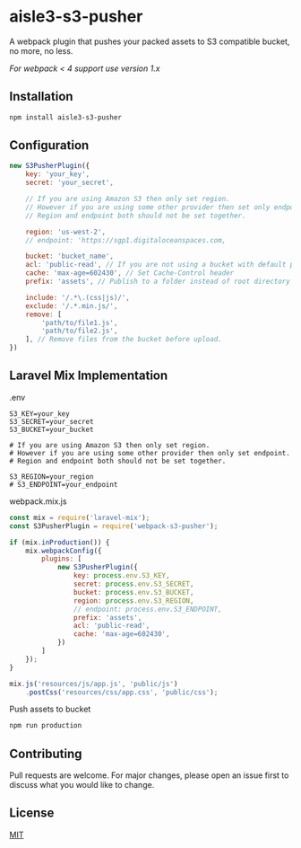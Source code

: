 # aisle3-s3-pusher

A webpack plugin that pushes your packed assets to S3 compatible bucket, no more, no less.

_For webpack < 4 support use version 1.x_

## Installation

```bash
npm install aisle3-s3-pusher
```

## Configuration

```javascript
new S3PusherPlugin({
    key: 'your_key',
    secret: 'your_secret',

    // If you are using Amazon S3 then only set region.
    // However if you are using some other provider then set only endpoint.
    // Region and endpoint both should not be set together.

    region: 'us-west-2',
    // endpoint: 'https://sgp1.digitaloceanspaces.com,

    bucket: 'bucket_name',
    acl: 'public-read', // If you are not using a bucket with default public permissions
    cache: 'max-age=602430', // Set Cache-Control header
    prefix: 'assets', // Publish to a folder instead of root directory

    include: '/.*\.(css|js)/',
    exclude: '/.*.min.js/',
    remove: [
        'path/to/file1.js',
        'path/to/file2.js',
    ], // Remove files from the bucket before upload.
})
```

## Laravel Mix Implementation

.env

```env
S3_KEY=your_key
S3_SECRET=your_secret
S3_BUCKET=your_bucket

# If you are using Amazon S3 then only set region.
# However if you are using some other provider then only set endpoint.
# Region and endpoint both should not be set together.

S3_REGION=your_region
# S3_ENDPOINT=your_endpoint
```

webpack.mix.js

```javascript
const mix = require('laravel-mix');
const S3PusherPlugin = require('webpack-s3-pusher');

if (mix.inProduction()) {
    mix.webpackConfig({
        plugins: [
            new S3PusherPlugin({
                key: process.env.S3_KEY,
                secret: process.env.S3_SECRET,
                bucket: process.env.S3_BUCKET,
                region: process.env.S3_REGION,
                // endpoint: process.env.S3_ENDPOINT,
                prefix: 'assets',
                acl: 'public-read',
                cache: 'max-age=602430',
            })
        ]
    });
}

mix.js('resources/js/app.js', 'public/js')
    .postCss('resources/css/app.css', 'public/css');
```

Push assets to bucket

```bash
npm run production
```

## Contributing

Pull requests are welcome. For major changes, please open an issue first to discuss what you would like to change.

## License

[MIT](https://choosealicense.com/licenses/mit/)
